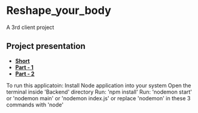 # Reshape_your_body
A 3rd client project


## Project presentation

- [**Short**](https://youtu.be/KTMlEDkZfZg)
- [**Part - 1**](https://youtu.be/yGpe_EZkOoE)
- [**Part - 2**](https://youtu.be/X6Ht3J71vZA)

To run this applicatoin:
    Install Node application into your system
    Open the terminal inside 'Backend' directory
    Run: 'npm install'
    Run: 'nodemon start' or 'nodemon main' or 'nodemon index.js' or     replace 'nodemon' in these 3 commands with 'node'

